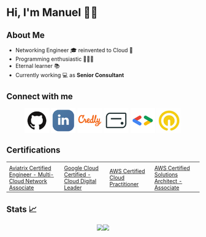# Hi, I'm Manuel 👋🏻 #

## About Me ##

- Networking Engineer 🎓 reinvented to Cloud 💬 
- Programming enthusiastic 👨🏻‍💻 
- Eternal learner 📚 
- Currently working 💻 as <strong>Senior Consultant</strong>

## Connect with me ##

<p align="center">
    <a href="https://github.com/manueldiazsoto"><img src="/images/icon-github.png" alt="GitHub" height="65" width="65"></a>
    <a href="https://www.linkedin.com/in/manueldiazsoto/"><img src="/images/icon-linkedin.png" alt="LinkedIn" height="65" width="65"></a>
    <a href="https://www.credly.com/users/manueldiazsoto"><img src="/images/icon-credly.png" alt="Credly" height="65" width="65"></a>
    <a href="https://www.credential.net/profile/manueldiazsoto/wallet"><img src="/images/icon-accredible.png" alt="Accredible.net" height="65" width="65"></a>
    <a href="https://g.dev/manueldiazsoto"><img src="/images/icon-googledev.png" alt="Google Developer" height="65" width="65"></a>
    <a href="https://www.cloudskillsboost.google/public_profiles/120ef6de-26a5-42d4-93ce-e239968f37ab"><img src="/images/icon-qwiklabs.jpeg" alt="QwikLabs" height="65" width="65"></a>
</p>

## Certifications ##

| | | | |
| --- | --- | --- | --- |
| <a href="./images/badges/aviatrix_multicloud_network_associate.png" alt="" height="65" width="65"> | <a href="./images/badges/google_cloud_certified_cloud_digital_leader.png" alt="" height="65" width="65"> | <a href="/images/badges/aws_certified_cloud_practitioner.png" alt="" height="65" width="65"> | <a href="/images/badges/aws_certified_solutions_architect_associate.png" alt="" height="65" width="65"> |
| [Aviatrix Certified Engineer - Multi-Cloud Network Associate](https://www.credly.com/badges/b321726a-fec4-495e-ab7e-e8814d8b9f59) | [Google Cloud Certified - Cloud Digital Leader](https://www.credential.net/5916bb03-d3bf-4c74-a186-88db50f071ff) | [AWS Certified Cloud Practitioner](https://www.credly.com/badges/14377f94-0763-40ff-8172-acbb445a0f0b) | [AWS Certified Solutions Architect - Associate](https://www.credly.com/badges/313bb8d3-5314-4bab-9032-376fe8bf1f67) |

## Stats 📈 ##

<p align="center">
    <img align="center" src="https://github-readme-stats.vercel.app/api/top-langs/?username=manueldiazsoto&layout=compact&show_icons=true&title_color=fff&icon_color=79ff97&text_color=9f9f9f&bg_color=151515" height="150"><img align="center" src="https://github-readme-stats.vercel.app/api/?username=manueldiazsoto&hide=contribs,prs&show_icons=true&title_color=fff&icon_color=79ff97&text_color=9f9f9f&bg_color=151515" height="150">
</p>